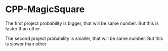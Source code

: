 # CPP-MagicSquare

The first project probability is bigger, that will be same number. But this is faster than other.

The second project probability is smaller, that will be same number. But this is slower than other
